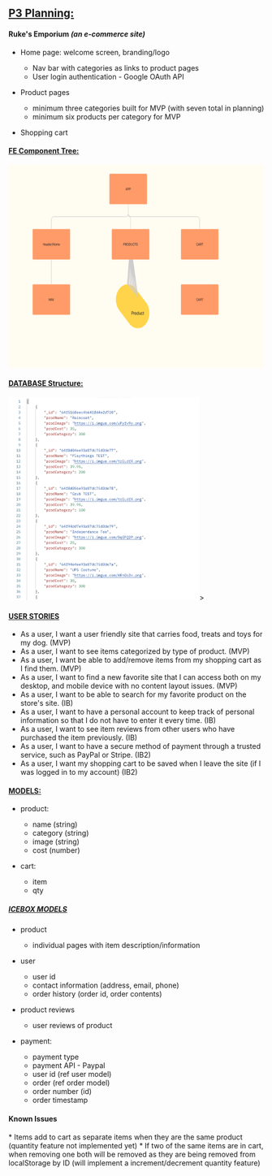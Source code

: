 <h2><u>P3 Planning:</u></h2>
<h4>Ruke's Emporium <i>(an e-commerce site)</i></h4>
<p>

* Home page: welcome screen, branding/logo
    * Nav bar with categories as links to product pages
    * User login authentication - Google OAuth API

* Product pages
    * minimum three categories built for MVP (with seven total in planning)
    * minimum six products per category for MVP

* Shopping cart
    

<h4><u>FE Component Tree:</u></h4>

<img src='./assets//imgs/FE.comp.tree.png' height=400px />

<h4><u>DATABASE Structure:</u></h4>

<img src='./assets//imgs/DB.structure.png' height=400px/>>


<h4><u>USER STORIES</u></h4>

* As a user, I want a user friendly site that carries food, treats and toys for my dog. (MVP)
* As a user, I want to see items categorized by type of product. (MVP)
* As a user, I want be able to add/remove items from my shopping cart as I find them. (MVP)
* As a user, I want to find a new favorite site that I can access both on my desktop, and mobile device with no content layout issues. (MVP) 
* As a user, I want to be able to search for my favorite product on the store's site. (IB)
* As a user, I want to have a personal account to keep track of personal information so that I do not have to enter it every time. (IB)
* As a user, I want to see item reviews from other users who have purchased the item previously. (IB)
* As a user, I want to have a secure method of payment through a trusted service, such as PayPal or Stripe. (IB2)
* As a user, I want my shopping cart to be saved when I leave the site (if I was logged in to my account) (IB2)


<h4><u>MODELS:</u></h4>

* product:
    * name (string)
    * category (string)
    * image (string)
    * cost (number)

* cart:
    * item
    * qty

<h5><u>ICEBOX MODELS</u></h5>

* product
    * individual pages with item description/information

* user
    * user id
    * contact information (address, email, phone)
    * order history (order id, order contents)

* product reviews
    * user reviews of product

* payment:
    * payment type
    * payment API - Paypal
    * user id (ref user model)
    * order (ref order model)
    * order number (id)
    * order timestamp

<h4>Known Issues</h4>
* Items add to cart as separate items when they are the same product (quantity feature not implemented yet)
* If two of the same items are in cart, when removing one both will be removed as they are being removed from localStorage by ID (will implement a increment/decrement quantity feature)
